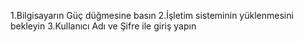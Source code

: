 1.Bilgisayarın Güç düğmesine basın 
2.İşletim sisteminin yüklenmesini bekleyin
3.Kullanıcı Adı ve Şifre ile giriş yapın